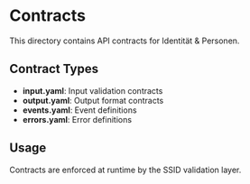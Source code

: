 # Contracts

This directory contains API contracts for Identität & Personen.

## Contract Types

- **input.yaml**: Input validation contracts
- **output.yaml**: Output format contracts
- **events.yaml**: Event definitions
- **errors.yaml**: Error definitions

## Usage

Contracts are enforced at runtime by the SSID validation layer.
